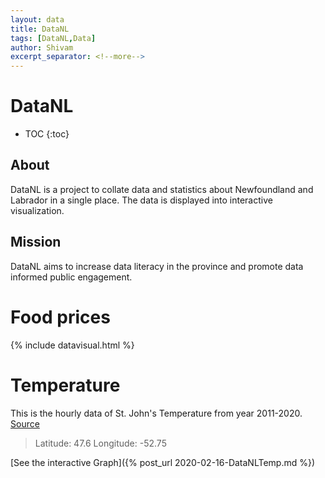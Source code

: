 ```yaml
---
layout: data
title: DataNL
tags: [DataNL,Data]
author: Shivam
excerpt_separator: <!--more-->
---
```

# DataNL
* TOC
{:toc}
## About
DataNL is a project to collate data and statistics about Newfoundland and Labrador in a single place. The data is displayed into interactive visualization.
## Mission
DataNL aims to increase data literacy in the province and promote data informed public engagement.

# Food prices

{% include datavisual.html %}

# Temperature
This is the hourly data of St. John's Temperature from year 2011-2020. [Source](https://climate.copernicus.eu/climate-reanalysis)
> Latitude: 47.6
> Longitude: -52.75

[See the interactive Graph]({% post_url 2020-02-16-DataNLTemp.md %})

